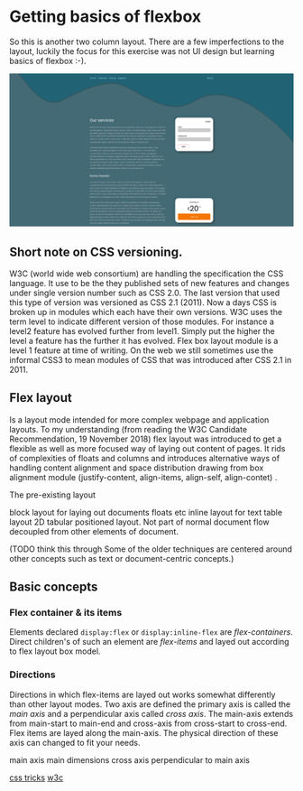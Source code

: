 # Getting basics of flexbox
So this is another two column layout. There are a few imperfections to the layout, luckily the focus 
for this exercise was not UI design but learning basics of flexbox :-). 

![layout](./img/readme/layout.png)

## Short note on CSS versioning.
W3C (world wide web consortium) are handling the specification the CSS language. It use to be the they published sets of new features and changes under single version number such as CSS 2.0. The last version that used this type of version was versioned as CSS 2.1 (2011). Now a days CSS is broken up in modules which each have their own versions. W3C uses the term level to indicate different version of those modules. For instance a level2 feature has evolved further from level1.  Simply put the higher the level a feature has the further it has evolved. Flex box layout module is a level 1 feature at time of writing. On the web we still sometimes use the informal CSS3 to mean modules of CSS that was introduced after CSS 2.1 in 2011.

## Flex layout
Is a layout mode intended for more complex webpage and application layouts.
To my understanding (from reading the W3C Candidate Recommendation, 19 November 2018)
flex layout was introduced to get a flexible as well as more focused way of laying out content of pages. It rids of complexities of floats and columns and introduces alternative ways of handling content alignment and space distribution drawing from box alignment module (justify-content, align-items, align-self, align-contet) . 

The pre-existing layout 


block layout for laying out documents floats etc
inline layout for text 
table layout 2D tabular
positioned layout. Not part of normal document flow decoupled from other elements of document.

(TODO think this through Some of the older techniques are centered around other concepts such as text or document-centric concepts.)  
## Basic concepts

### Flex container & its items
Elements declared `display:flex` or `display:inline-flex` are  *flex-containers*. Direct children's of such an element are *flex-items* and layed out according to flex layout box model.

### Directions

Directions in which flex-items are layed out works somewhat differently than other layout modes. Two axis are defined the primary axis is called  the *main axis* and a perpendicular axis called *cross axis*. The main-axis extends from main-start to main-end and cross-axis from cross-start to cross-end. Flex items are layed along the main-axis.
The physical direction of these axis can changed to fit your needs.

main axis
main dimensions
cross axis
perpendicular to main axis 


[css tricks](https://css-tricks.com/snippets/css/a-guide-to-flexbox/)
[w3c ](https://www.w3.org/TR/css-flexbox-1/)

